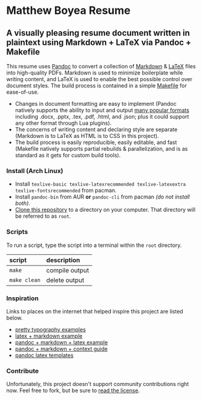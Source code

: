 Matthew Boyea Resume
===
A visually pleasing resume document written in plaintext using Markdown + LaTeX via Pandoc + Makefile
---
This resume uses [Pandoc] to convert a collection of [Markdown] & [LaTeX] files into high-quality PDFs. Markdown is used to minimize boilerplate while writing content, and LaTeX is used to enable the best possible control over document styles. The build process is contained in a simple [Makefile] for ease-of-use.
* Changes in document formatting are easy to implement (Pandoc natively supports the ability to input and output [many popular formats](https://pandoc.org/MANUAL.html#options) including .docx, .pptx, .tex, .pdf, .html, and .json; plus it could support any other format through Lua plugins).
* The concerns of writing content and declaring style are separate (Markdown is to LaTeX as HTML is to CSS in this project).
* The build process is easily reproducible, easily editable, and fast (Makefile natively supports partial rebuilds & parallelization, and is as standard as it gets for custom build tools).

### Install (Arch Linux)
* Install `texlive-basic texlive-latexrecommended texlive-latexextra texlive-fontsrecommended` from pacman.
* Install `pandoc-bin` from AUR **or** `pandoc-cli` from pacman *(do not install both)*.
* [Clone this repository](https://docs.github.com/en/repositories/creating-and-managing-repositories/cloning-a-repository#cloning-a-repository) to a directory on your computer. That directory will be referred to as `root`.

### Scripts
To run a script, type the script into a terminal within the `root` directory.

| script | description |
|:------ |:----------- |
| `make` | compile output |
| `make clean` | delete output |

### Inspiration
Links to places on the internet that helped inspire this project are listed below.
* [pretty typography examples](https://tex.stackexchange.com/questions/1319/showcase-of-beautiful-typography-done-in-tex-friends)
* [latex + markdown example](https://tex.stackexchange.com/questions/600705/keeping-typesetting-details-in-markdown-file)
* [pandoc + markdown + latex example](https://tex.stackexchange.com/a/246871)
* [pandoc + markdown + context guide](https://dave.autonoma.ca/blog/)
* [pandoc latex templates](https://bookdown.org/yihui/rmarkdown-cookbook/latex-template.html)

### Contribute
Unfortunately, this project doesn't support community contributions right now. Feel free to fork, but be sure to [read the license](./LICENSE.md).

[Pandoc]: https://pandoc.org/
[Markdown]: https://pandoc.org/MANUAL.html#pandocs-markdown
[LaTeX]: https://www.latex-project.org/
[Makefile]: https://www.gnu.org/software/make/manual/make.html

